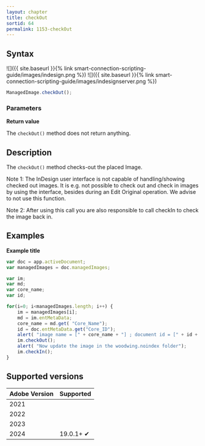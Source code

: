 ```yaml
---
layout: chapter
title: checkOut
sortid: 64
permalink: 1153-checkOut
---
```


## Syntax

![]({{ site.baseurl }}{% link smart-connection-scripting-guide/images/indesign.png %}) ![]({{ site.baseurl }}{% link smart-connection-scripting-guide/images/indesignserver.png %})

```javascript
ManagedImage.checkOut();
```

### Parameters

**Return value**

The `checkOut()` method does not return anything.

## Description

The `checkOut()` method checks-out the placed Image.

Note 1: The InDesign user interface is not capable of handling/showing checked out images. It is e.g. not possible to check out and check in images by using the interface, besides during an Edit Original operation. We advise to not use this function.

Note 2: After using this call you are also responsible to call checkIn to check the image back in.

## Examples

**Example title**

```javascript
var doc = app.activeDocument;
var managedImages = doc.managedImages;

var im;
var md;
var core_name;
var id;

for(i=0; i<managedImages.length; i++) {
    im = managedImages[i];
    md = im.entMetaData;
    core_name = md.get( "Core_Name");
    id = doc.entMetaData.get("Core_ID");
    alert( "image name = [" + core_name + "] ; document id = [" + id + "]");
    im.checkOut();
    alert( "Now update the image in the woodwing.noindex folder");
    im.checkIn();
}
```

## Supported versions

| Adobe Version | Supported |
| ------------- | --------- |
| 2021          |  	    |
| 2022          |           |
| 2023          |           |
| 2024          | 19.0.1+ ✔         |
